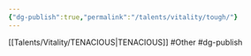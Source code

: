 ```yaml
---
{"dg-publish":true,"permalink":"/talents/vitality/tough/"}
---
```


[[Talents/Vitality/TENACIOUS\|TENACIOUS]]
#Other #dg-publish